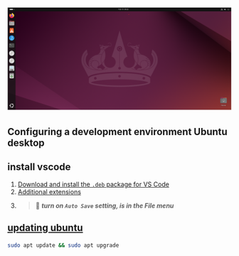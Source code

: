 # ![install - 2025](/Assets/images/ubuntu-desktop.png)

## Configuring a development environment Ubuntu desktop

## install vscode

1. [Download and install the `.deb` package for VS Code](https://code.visualstudio.com/)
2. [Additional extensions](Extensions.md)
3. > 📌 ***turn on `Auto Save` setting, is in the File menu***

## [updating ubuntu](ubuntu-desktop.md)

```bash
sudo apt update && sudo apt upgrade
```
